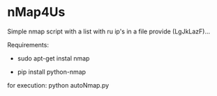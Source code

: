# nMap4Us
Simple nmap script with a list with ru ip's in a file provide (LgJkLazF)... 

Requirements:
- sudo apt-get instal nmap

- pip install python-nmap

for execution: python autoNmap.py

